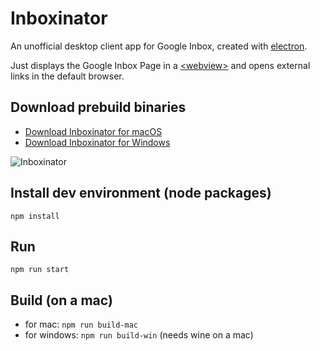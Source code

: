 # Inboxinator

An unofficial desktop client app for Google Inbox, created with [electron](https://github.com/electron/electron).

Just displays the Google Inbox Page in a [&lt;webview&gt;](https://electronjs.org/docs/api/webview-tag) and
opens external links in the default browser.

## Download prebuild binaries

- [Download Inboxinator for macOS](https://shaack.com/projekte/Inboxinator/downloads/Inboxinator-mac.zip)
- [Download Inboxinator for Windows](https://shaack.com/projekte/Inboxinator/downloads/Inboxinator-win.zip)

![Inboxinator](https://shaack.com/projekte/Inboxinator/downloads/inboxinator_screenshot_login.png "Inboxinator")

## Install dev environment (node packages)

`npm install`

## Run

`npm run start`

## Build (on a mac)

- for mac: `npm run build-mac`
- for windows: `npm run build-win` (needs wine on a mac)
